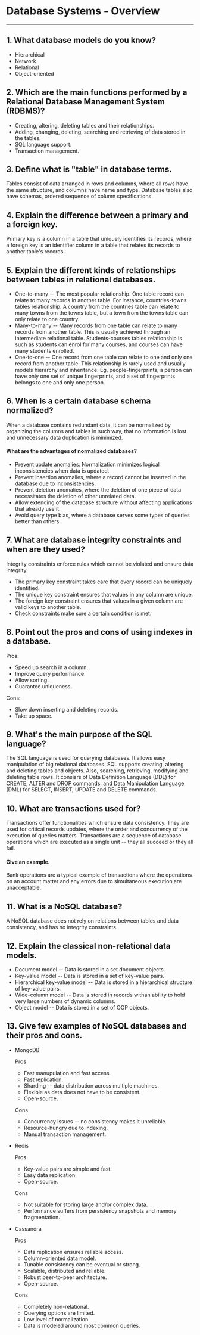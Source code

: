 
# Database Systems - Overview

--------------------


## 1. What database models do you know?

* Hierarchical
* Network
* Relational
* Object-oriented

## 2. Which are the main functions performed by a Relational Database Management System (RDBMS)?

* Creating, altering, deleting tables and their relationships.
* Adding, changing, deleting, searching and retrieving of data stored in the tables.
* SQL language support.
* Transaction management.

## 3. Define what is "table" in database terms.

Tables consist of data arranged in rows and columns, where all rows have the same structure, and columns have name and type. Database tables also have schemas, ordered sequence of column specifications.

## 4. Explain the difference between a primary and a foreign key.

Primary key is a column in a table that uniquely identifies its records, where a foreign key is an identifier column in a table that relates its records to another table's records.

## 5. Explain the different kinds of relationships between tables in relational databases.

* One-to-many -- The most popular relationship. One table record can relate to many records in another table. For instance, countries-towns tables relationship. A country from the countries table can relate to many towns from the towns table, but a town from the towns table can only relate to one country. 
* Many-to-many -- Many records from one table can relate to many records from another table. This is usually achieved through an intermediate relational table. Students-courses tables relationship is such as students can enrol for many courses, and courses can have many students enrolled.
* One-to-one -- One record from one table can relate to one and only one record from another table. This relationship is rarely used and usually models hierarchy and inheritance. Eg, people-fingerprints, a person can have only one set of unique fingerprints, and a set of fingerprints belongs to one and only one person.

## 6. When is a certain database schema normalized?

When a database contains redundant data, it can be normalized by organizing the columns and tables in such way, that no information is lost and unnecessary data duplication is minimized.

####    What are the advantages of normalized databases?

* Prevent update anomalies. Normalization minimizes logical inconsistencies when data is updated.
* Prevent insertion anomalies, where a record cannot be inserted in the database due to inconsistencies.
* Prevent deletion anomalies, where the deletion of one piece of data necessitates the deletion of other unrelated data.
* Allow extending of the database structure without affecting applications that already use it.
* Avoid query type bias, where a database serves some types of queries better than others.

## 7. What are database integrity constraints and when are they used?

Integrity constraints enforce rules which cannot be violated and ensure data integrity. 
* The primary key constraint takes care that every record can be uniquely identified. 
* The  unique key constraint ensures that values in any column are unique.
* The foreign key constraint ensures that values in a given column are valid keys to another table.
* Check constraints make sure a certain condition is met.

## 8. Point out the pros and cons of using indexes in a database.

Pros:
* Speed up search in a column.
* Improve query performance.
* Allow sorting.
* Guarantee uniqueness.

Cons:
* Slow down inserting and deleting records.
* Take up space.

## 9. What's the main purpose of the SQL language?

The SQL language is used for querying databases. It allows easy manipulation of big relational databases. SQL supports creating, altering and deleting tables and objects. Also, searching, retrieving, modifying and deleting table rows. It consisrs of Data Definition Language (DDL) for CREATE, ALTER and DROP commands, and Data Manipulation Language (DML) for SELECT, INSERT, UPDATE and DELETE commands.

## 10. What are transactions used for?

Transactions offer functionalities which ensure data consistency. They are used for critical records updates, where the order and concurrency of the execution of queries matters. Transactions are a sequence of database operations which are executed as a single unit -- they all succeed or they all fail.

#### Give an example.

Bank operations are a typical example of transactions where the operations on an account matter and any errors due to simultaneous execution are unacceptable.

## 11. What is a NoSQL database?

A NoSQL database does not rely on relations between tables and data consistency, and has no integrity constraints.

## 12. Explain the classical non-relational data models.

* Document model -- Data is stored in a set document objects.
* Key-value model -- Data is stored in a set of key-value pairs.
* Hierarchical key-value model -- Data is stored in a hierarchical structure of key-value pairs.
* Wide-column model -- Data is stored in records withan ability to hold very large numbers of dynamic columns.
* Object model -- Data is stored in a set of OOP objects.

## 13. Give few examples of NoSQL databases and their pros and cons.

* MongoDB

    Pros
    * Fast manupulation and fast access.
    * Fast replication.
    * Sharding -- data distribution across multiple machines.
    * Flexible as data does not have to be consistent.
    * Open-source.
    
    Cons
    * Concurrency issues -- no consistency makes it unreliable.
    * Resource-hungry due to indexing. 
    * Manual transaction management.

* Redis

    Pros
    * Key-value pairs are simple and fast.
    * Easy data replication.
    * Open-source.
    
    Cons
    * Not suitable for storing large and/or complex data.
    * Performance suffers from persistency snapshots and memory fragmentation.
    
* Cassandra

    Pros
    * Data replication ensures reliable access.
    * Column-oriented data model.
    * Tunable consistency can be eventual or strong.
    * Scalable, distributed and reliable.
    * Robust peer-to-peer architecture.
    * Open-source.
    
    Cons
    * Completely non-relational.
    * Querying options are limited.
    * Low level of normalization.
    * Data is modeled around most common queries.